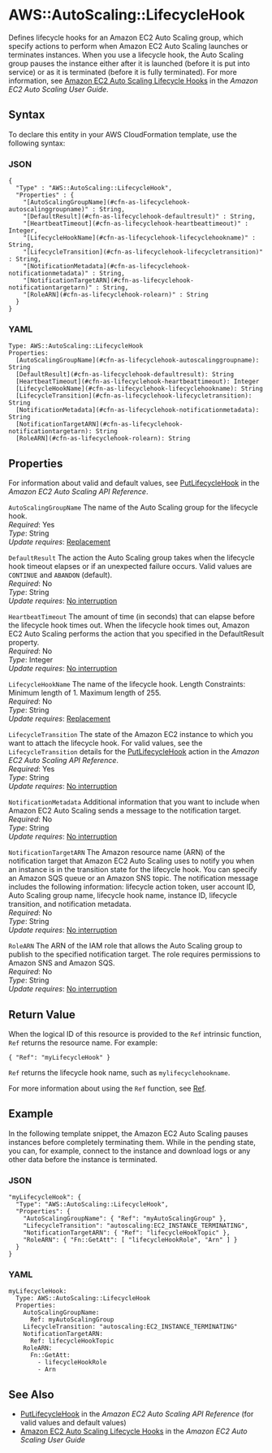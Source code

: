 # AWS::AutoScaling::LifecycleHook<a name="aws-resource-as-lifecyclehook"></a>

Defines lifecycle hooks for an Amazon EC2 Auto Scaling group, which specify actions to perform when Amazon EC2 Auto Scaling launches or terminates instances\. When you use a lifecycle hook, the Auto Scaling group pauses the instance either after it is launched \(before it is put into service\) or as it is terminated \(before it is fully terminated\)\. For more information, see [Amazon EC2 Auto Scaling Lifecycle Hooks](https://docs.aws.amazon.com/autoscaling/ec2/userguide/lifecycle-hooks.html) in the *Amazon EC2 Auto Scaling User Guide*\.

## Syntax<a name="aws-resource-autoscaling-lifecyclehook-syntax"></a>

To declare this entity in your AWS CloudFormation template, use the following syntax:

### JSON<a name="aws-resource-autoscaling-lifecyclehook-syntax.json"></a>

```
{
  "Type" : "AWS::AutoScaling::LifecycleHook",
  "Properties" : {
    "[AutoScalingGroupName](#cfn-as-lifecyclehook-autoscalinggroupname)" : String,
    "[DefaultResult](#cfn-as-lifecyclehook-defaultresult)" : String,
    "[HeartbeatTimeout](#cfn-as-lifecyclehook-heartbeattimeout)" : Integer,
    "[LifecycleHookName](#cfn-as-lifecyclehook-lifecyclehookname)" : String,
    "[LifecycleTransition](#cfn-as-lifecyclehook-lifecycletransition)" : String,
    "[NotificationMetadata](#cfn-as-lifecyclehook-notificationmetadata)" : String,
    "[NotificationTargetARN](#cfn-as-lifecyclehook-notificationtargetarn)" : String,
    "[RoleARN](#cfn-as-lifecyclehook-rolearn)" : String
  }
}
```

### YAML<a name="aws-resource-autoscaling-lifecyclehook-syntax.yaml"></a>

```
Type: AWS::AutoScaling::LifecycleHook
Properties:
  [AutoScalingGroupName](#cfn-as-lifecyclehook-autoscalinggroupname): String
  [DefaultResult](#cfn-as-lifecyclehook-defaultresult): String
  [HeartbeatTimeout](#cfn-as-lifecyclehook-heartbeattimeout): Integer
  [LifecycleHookName](#cfn-as-lifecyclehook-lifecyclehookname): String
  [LifecycleTransition](#cfn-as-lifecyclehook-lifecycletransition): String
  [NotificationMetadata](#cfn-as-lifecyclehook-notificationmetadata): String
  [NotificationTargetARN](#cfn-as-lifecyclehook-notificationtargetarn): String
  [RoleARN](#cfn-as-lifecyclehook-rolearn): String
```

## Properties<a name="w13ab1c21c10c42c22b7"></a>

For information about valid and default values, see [PutLifecycleHook](https://docs.aws.amazon.com/autoscaling/ec2/APIReference/API_PutLifecycleHook.html) in the *Amazon EC2 Auto Scaling API Reference*\.

`AutoScalingGroupName`  <a name="cfn-as-lifecyclehook-autoscalinggroupname"></a>
The name of the Auto Scaling group for the lifecycle hook\.  
*Required*: Yes  
*Type*: String  
*Update requires*: [Replacement](using-cfn-updating-stacks-update-behaviors.md#update-replacement)

`DefaultResult`  <a name="cfn-as-lifecyclehook-defaultresult"></a>
The action the Auto Scaling group takes when the lifecycle hook timeout elapses or if an unexpected failure occurs\. Valid values are `CONTINUE` and `ABANDON` \(default\)\.  
*Required*: No  
*Type*: String  
*Update requires*: [No interruption](using-cfn-updating-stacks-update-behaviors.md#update-no-interrupt)

`HeartbeatTimeout`  <a name="cfn-as-lifecyclehook-heartbeattimeout"></a>
The amount of time \(in seconds\) that can elapse before the lifecycle hook times out\. When the lifecycle hook times out, Amazon EC2 Auto Scaling performs the action that you specified in the DefaultResult property\.  
*Required*: No  
*Type*: Integer  
*Update requires*: [No interruption](using-cfn-updating-stacks-update-behaviors.md#update-no-interrupt)

`LifecycleHookName`  <a name="cfn-as-lifecyclehook-lifecyclehookname"></a>
The name of the lifecycle hook\. Length Constraints: Minimum length of 1\. Maximum length of 255\.  
*Required*: No  
*Type*: String  
*Update requires*: [Replacement](using-cfn-updating-stacks-update-behaviors.md#update-replacement)

`LifecycleTransition`  <a name="cfn-as-lifecyclehook-lifecycletransition"></a>
The state of the Amazon EC2 instance to which you want to attach the lifecycle hook\. For valid values, see the `LifecycleTransition` details for the [PutLifecycleHook](https://docs.aws.amazon.com/autoscaling/ec2/APIReference/API_PutLifecycleHook.html) action in the *Amazon EC2 Auto Scaling API Reference*\.  
*Required*: Yes  
*Type*: String  
*Update requires*: [No interruption](using-cfn-updating-stacks-update-behaviors.md#update-no-interrupt)

`NotificationMetadata`  <a name="cfn-as-lifecyclehook-notificationmetadata"></a>
Additional information that you want to include when Amazon EC2 Auto Scaling sends a message to the notification target\.  
*Required*: No  
*Type*: String  
*Update requires*: [No interruption](using-cfn-updating-stacks-update-behaviors.md#update-no-interrupt)

`NotificationTargetARN`  <a name="cfn-as-lifecyclehook-notificationtargetarn"></a>
The Amazon resource name \(ARN\) of the notification target that Amazon EC2 Auto Scaling uses to notify you when an instance is in the transition state for the lifecycle hook\. You can specify an Amazon SQS queue or an Amazon SNS topic\. The notification message includes the following information: lifecycle action token, user account ID, Auto Scaling group name, lifecycle hook name, instance ID, lifecycle transition, and notification metadata\.  
*Required*: No  
*Type*: String  
*Update requires*: [No interruption](using-cfn-updating-stacks-update-behaviors.md#update-no-interrupt)

`RoleARN`  <a name="cfn-as-lifecyclehook-rolearn"></a>
The ARN of the IAM role that allows the Auto Scaling group to publish to the specified notification target\. The role requires permissions to Amazon SNS and Amazon SQS\.  
*Required*: No  
*Type*: String  
*Update requires*: [No interruption](using-cfn-updating-stacks-update-behaviors.md#update-no-interrupt)

## Return Value<a name="w13ab1c21c10c42c22b9"></a>

When the logical ID of this resource is provided to the `Ref` intrinsic function, `Ref` returns the resource name\. For example:

```
{ "Ref": "myLifecycleHook" }
```

`Ref` returns the lifecycle hook name, such as `mylifecyclehookname`\.

For more information about using the `Ref` function, see [Ref](intrinsic-function-reference-ref.md)\.

## Example<a name="w13ab1c21c10c42c22c11"></a>

In the following template snippet, the Amazon EC2 Auto Scaling pauses instances before completely terminating them\. While in the pending state, you can, for example, connect to the instance and download logs or any other data before the instance is terminated\.

### JSON<a name="aws-resource-autoscaling-lifecyclehook-example.json"></a>

```
"myLifecycleHook": {
  "Type": "AWS::AutoScaling::LifecycleHook",
  "Properties": {
    "AutoScalingGroupName": { "Ref": "myAutoScalingGroup" },
    "LifecycleTransition": "autoscaling:EC2_INSTANCE_TERMINATING",
    "NotificationTargetARN": { "Ref": "lifecycleHookTopic" },
    "RoleARN": { "Fn::GetAtt": [ "lifecycleHookRole", "Arn" ] }
  }
}
```

### YAML<a name="aws-resource-autoscaling-lifecyclehook-example.yaml"></a>

```
myLifecycleHook: 
  Type: AWS::AutoScaling::LifecycleHook
  Properties: 
    AutoScalingGroupName: 
      Ref: myAutoScalingGroup
    LifecycleTransition: "autoscaling:EC2_INSTANCE_TERMINATING"
    NotificationTargetARN: 
      Ref: lifecycleHookTopic
    RoleARN: 
      Fn::GetAtt: 
        - lifecycleHookRole
        - Arn
```

## See Also<a name="aws-resource-autoscaling-lifecyclehook-seealso"></a>
+  [PutLifecycleHook](https://docs.aws.amazon.com/autoscaling/ec2/APIReference/API_PutLifecycleHook.html) in the *Amazon EC2 Auto Scaling API Reference* \(for valid values and default values\) 
+  [Amazon EC2 Auto Scaling Lifecycle Hooks](https://docs.aws.amazon.com/autoscaling/ec2/userguide/lifecycle-hooks.html) in the *Amazon EC2 Auto Scaling User Guide* 